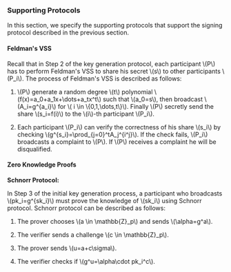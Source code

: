 ### Supporting Protocols

In this section, we specify the supporting protocols that support the signing protocol described in the previous section.

#### Feldman's VSS

Recall that in Step 2 of the key generation protocol, each participant \\(P\\) has to perform Feldman's VSS to share his secret \\(s\\) to other participants \\(P_i\\). The process of Feldman's VSS is described as follows:

1. \\(P\\) generate a random degree \\(t\\) polynomial \\(f(x)=a_0+a_1x+\dots+a_tx^t\\) such that \\(a_0=s\\), then broadcast \\(A_i=g^{a_i}\\) for \\( i \in \\{0,1,\dots,t\\}\\). Finally \\(P\\) secretly send the share \\(s_i=f(i)\\) to the \\(i\\)-th participant \\(P_i\\). 

2. Each participant \\(P_i\\) can verify the correctness of his share \\(s_i\\) by checking \\(g^{s_i}=\prod_{j=0}^tA_j^{i^j}\\). If the check fails, \\(P_i\\) broadcasts a complaint to \\(P\\). If \\(P\\) receives a complaint he will be disqualified. 


#### Zero Knowledge Proofs

**Schnorr Protocol:**

In Step 3 of the initial key generation process, a participant who broadcasts \\(pk_i=g^{sk_i}\\) must prove the knowledge of \\(sk_i\\) using Schnorr protocol. Schnorr protocol can be described as follows:

1. The prover chooses \\(a \in \mathbb{Z}_p\\) and sends \\(\alpha=g^a\\).

2. The verifier sends a challenge \\(c \in \mathbb{Z}_p\\).

3. The prover sends \\(u=a+c\sigma\\).

4. The verifier checks if \\(g^u=\alpha\cdot pk_i^c\\).

